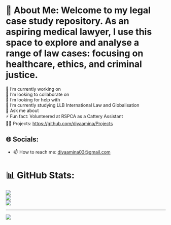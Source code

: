 # 💫 About Me: Welcome to my legal case study repository. As an aspiring medical lawyer, I use this space to explore and analyse a range of law cases: focusing on healthcare, ethics, and criminal justice.

🔭 I’m currently working on <br>👯 I’m looking to collaborate on<br>🤝 I’m looking for help with<br>🌱 I’m currently studying LLB International Law and Globalisation <br>💬 Ask me about<br>⚡ Fun fact: Volunteered at RSPCA as a Cattery Assistant <br> 👨‍💻 Projects: https://github.com/diyaamina/Projects


## 🌐 Socials:
- 📫 How to reach me: diyaamina03@gmail.com
# 📊 GitHub Stats:
![](https://github-readme-stats.vercel.app/api?username=diyaamina&theme=dark&hide_border=false&include_all_commits=false&count_private=false)<br/>
![](https://nirzak-streak-stats.vercel.app/?user=diyaamina&theme=dark&hide_border=false)<br/>
![](https://github-readme-stats.vercel.app/api/top-langs/?username=diyaamina&theme=dark&hide_border=false&include_all_commits=false&count_private=false&layout=compact)

---
[![](https://visitcount.itsvg.in/api?id=diyaamina&icon=0&color=0)](https://visitcount.itsvg.in)

<!-- Proudly created with GPRM ( https://gprm.itsvg.in ) -->
